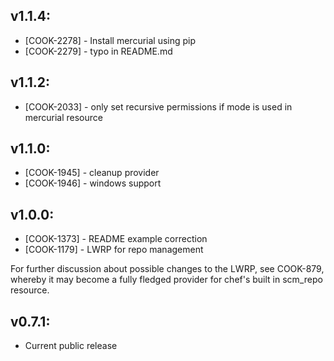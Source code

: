 ## v1.1.4:

* [COOK-2278] - Install mercurial using pip
* [COOK-2279] - typo in README.md

## v1.1.2:

* [COOK-2033] - only set recursive permissions if mode is used in
  mercurial resource

## v1.1.0:

* [COOK-1945] - cleanup provider
* [COOK-1946] - windows support

## v1.0.0:

* [COOK-1373] - README example correction
* [COOK-1179] - LWRP for repo management

For further discussion about possible changes to the LWRP, see
COOK-879, whereby it may become a fully fledged provider for chef's
built in scm_repo resource.

## v0.7.1:

* Current public release
